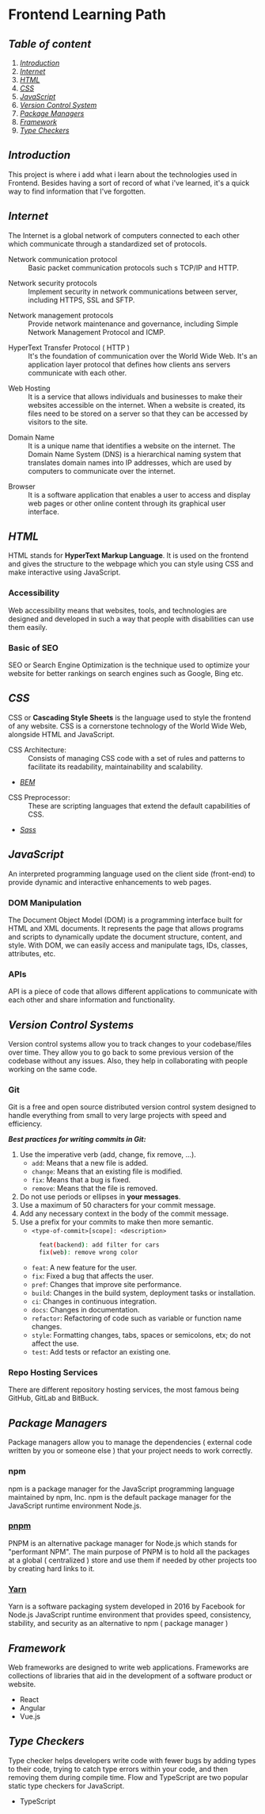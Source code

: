 # Frontend Learning Path

## _Table of content_

1. _[Introduction](#introduction)_
2. _[Internet](#internet)_
3. _[HTML](#html)_
4. _[CSS](#css)_
5. _[JavaScript](#javascript)_
6. _[Version Control System](#version-control-systems)_
7. _[Package Managers](#package-managers)_
8. _[Framework](#framework)_
9. _[Type Checkers](#type-checkers)_

## _Introduction_

This project is where i add what i learn about the technologies used in Frontend. Besides having a sort of record of what i've learned, it's a quick way to find information that I've forgotten.

## _Internet_

The Internet is a global network of computers connected to each other which communicate through a standardized set of protocols.

<dl>
  <dt>Network communication protocol</dt>
  <dd>
    Basic packet communication protocols such s TCP/IP and HTTP.
  </dd>
</dl>

<dl>
  <dt>Network security protocols</dt>
  <dd>
    Implement security in network communications between server, including HTTPS, SSL and SFTP.
  </dd>
</dl>

<dl>
  <dt>Network management protocols</dt>
  <dd>
    Provide network maintenance and governance, including Simple Network Management Protocol and ICMP.
  </dd>
</dl>

<dl>
  <dt>HyperText Transfer Protocol ( HTTP )</dt>
  <dd>
    It's the foundation of communication over the World Wide Web. It's an application layer protocol that defines how clients ans servers communicate with each other.
  </dd>
</dl>

<dl>
  <dt>Web Hosting</dt>
  <dd>
    It is a service that allows individuals and businesses to make their websites accessible on the internet. When a website is created, its files need to be stored on a server so that they can be accessed by visitors to the site.
  </dd>
</dl>

<dl>
  <dt>Domain Name</dt>
  <dd>
    It is a unique name that identifies a website on the internet. The Domain Name System (DNS) is a hierarchical naming system that translates domain names into IP addresses, which are used by computers to communicate over the internet.
  </dd>
</dl>

<dl>
  <dt>Browser</dt>
  <dd>
    It is a software application that enables a user to access and display web pages or other online content through its graphical user interface.
  </dd>
</dl>

## _HTML_

HTML stands for **HyperText Markup Language**. It is used on the frontend and gives the structure to the webpage which you can style using CSS and make interactive using JavaScript.

### Accessibility

Web accessibility means that websites, tools, and technologies are designed and developed in such a way that people with disabilities can use them easily.

### Basic of SEO

SEO or Search Engine Optimization is the technique used to optimize your website for better rankings on search engines such as Google, Bing etc.

## _CSS_

CSS or **Cascading Style Sheets** is the language used to style the frontend of any website. CSS is a cornerstone technology of the World Wide Web, alongside HTML and JavaScript.

<dl>
  <dt>CSS Architecture:</dt>
  <dd>
    Consists of managing CSS code with a set of rules and patterns to facilitate its readability, maintainability and scalability.
  </dd>
</dl>

- _[BEM](/code/css/bem.css)_

<dl>
  <dt>CSS Preprocessor:</dt>
  <dd>
    These are scripting languages that extend the default capabilities of CSS.
  </dd>
</dl>

- _[Sass](/code/css/sass.scss)_

## _JavaScript_

An interpreted programming language used on the client side (front-end) to provide dynamic and interactive enhancements to web pages.

### DOM Manipulation

The Document Object Model (DOM) is a programming interface built for HTML and XML documents. It represents the page that allows programs and scripts to dynamically update the document structure, content, and style. With DOM, we can easily access and manipulate tags, IDs, classes, attributes, etc.

### APIs

API is a piece of code that allows different applications to communicate with each other and share information and functionality.

## _Version Control Systems_

Version control systems allow you to track changes to your codebase/files over time. They allow you to go back to some previous version of the codebase without any issues. Also, they help in collaborating with people working on the same code.

### Git

Git is a free and open source distributed version control system designed to handle everything from small to very large projects with speed and efficiency.

**_Best practices for writing commits in Git:_**

1. Use the imperative verb (add, change, fix remove, ...).
   - `add`: Means that a new file is added.
   - `change`: Means that an existing file is modified.
   - `fix`: Means that a bug is fixed.
   - `remove`: Means that the file is removed.
2. Do not use periods or ellipses in **your messages**.
3. Use a maximum of 50 characters for your commit message.
4. Add any necessary context in the body of the commit message.
5. Use a prefix for your commits to make then more semantic.
   - `<type-of-commit>[scope]: <description>`
     ```bash
       feat(backend): add filter for cars
       fix(web): remove wrong color
     ```
   - `feat`: A new feature for the user.
   - `fix`: Fixed a bug that affects the user.
   - `pref`: Changes that improve site performance.
   - `build`: Changes in the build system, deployment tasks or installation.
   - `ci`: Changes in continuous integration.
   - `docs`: Changes in documentation.
   - `refactor`: Refactoring of code such as variable or function name changes.
   - `style`: Formatting changes, tabs, spaces or semicolons, etx; do not affect the use.
   - `test`: Add tests or refactor an existing one.

### Repo Hosting Services

There are different repository hosting services, the most famous being GitHub, GitLab and BitBuck.

## _Package Managers_

Package managers allow you to manage the dependencies ( external code written by you or someone else ) that your project needs to work correctly.

### npm

npm is a package manager for the JavaScript programming language maintained by npm, Inc. npm is the default package manager for the JavaScript runtime environment Node.js.

### [pnpm](https://pnpm.io/)

PNPM is an alternative package manager for Node.js which stands for "performant NPM". The main purpose of PNPM is to hold all the packages at a global ( centralized ) store and use them if needed by other projects too by creating hard links to it.

### [Yarn](https://classic.yarnpkg.com/en/docs/getting-started)

Yarn is a software packaging system developed in 2016 by Facebook for Node.js JavaScript runtime environment that provides speed, consistency, stability, and security as an alternative to npm ( package manager )

## _Framework_

Web frameworks are designed to write web applications. Frameworks are collections of libraries that aid in the development of a software product or website.

- React
- Angular
- Vue.js

## _Type Checkers_

Type checker helps developers write code with fewer bugs by adding types to their code, trying to catch type errors within your code, and then removing them during compile time. Flow and TypeScript are two popular static type checkers for JavaScript.

- TypeScript
